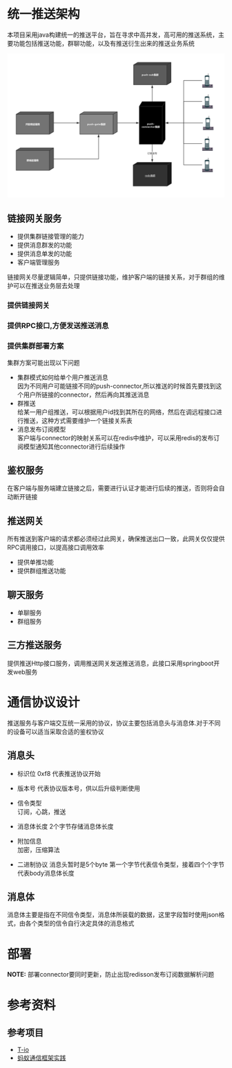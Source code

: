 # 统一推送架构
本项目采用java构建统一的推送平台，旨在寻求中高并发，高可用的推送系统，主要功能包括推送功能，群聊功能，以及有推送衍生出来的推送业务系统

![image](attachment/push-universe.png)

## 链接网关服务

* 提供集群链接管理的能力
* 提供消息群发的功能
* 提供消息单发的功能
* 客户端管理服务

链接网关尽量逻辑简单，只提供链接功能，维护客户端的链接关系，对于群组的维护可以在推送业务层去处理
### 提供链接网关
### 提供RPC接口,方便发送推送消息
### 提供集群部署方案
集群方案可能出现以下问题
* 集群模式如何给单个用户推送消息  
因为不同用户可能链接不同的push-connector,所以推送的时候首先要找到这个用户所链接的connector，然后再向其推送消息
* 群推送  
给某一用户组推送，可以根据用户id找到其所在的网络，然后在调远程接口进行推送，这种方式需要维护一个链接关系表
* 消息发布订阅模型  
客户端与connector的映射关系可以在redis中维护，可以采用redis的发布订阅模型通知其他connector进行后续操作

## 鉴权服务
在客户端与服务端建立链接之后，需要进行认证才能进行后续的推送，否则将会自动断开链接

## 推送网关
所有推送到客户端的请求都必须经过此网关，确保推送出口一致，此网关仅仅提供RPC调用接口，以提高接口调用效率
* 提供单推功能
* 提供群组推送功能

## 聊天服务
* 单聊服务
* 群组服务

## 三方推送服务
提供推送Http接口服务，调用推送网关发送推送消息，此接口采用springboot开发web服务

# 通信协议设计

推送服务与客户端交互统一采用的协议，协议主要包括消息头与消息体.对于不同的设备可以适当采取合适的鉴权协议

## 消息头
* 标识位 0xf8 代表推送协议开始
* 版本号 代表协议版本号，供以后升级判断使用
* 信令类型  
订阅，心跳，推送
* 消息体长度 2个字节存储消息体长度
* 附加信息  
加密，压缩算法

* 二进制协议
消息头暂时是5个byte
第一个字节代表信令类型，接着四个个字节代表body消息体长度


## 消息体
消息体主要是指在不同信令类型，消息体所装载的数据，这里字段暂时使用json格式，由各个类型的信令自行决定具体的消息格式


# 部署

**NOTE:** 部署connector要同时更新，防止出现redisson发布订阅数据解析问题

# 参考资料

## 参考项目
* [T-io](https://github.com/tywo45/t-io)
* [蚂蚁通信框架实践](https://mp.weixin.qq.com/s/JRsbK1Un2av9GKmJ8DK7IQ)

